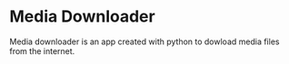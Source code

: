 <h1>Media Downloader</h1>
<p>
 Media downloader is an app created with python to dowload media files from the internet. 
</p>
